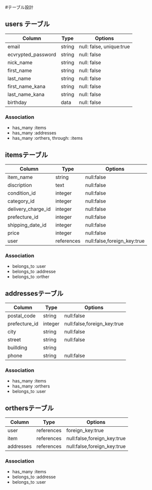 #テーブル設計

## users テーブル
| Column              | Type     | Options                     |
| ------------------- | -------- | --------------------------- |
| email               | string   | null: false, unique:true    |
| ecvrypted_password  | string   | null: false                 |
| nick_name           | string   | null: false                 |
| first_name          | string   | null: false                 |
| last_name           | string   | null: false                 |
| first_name_kana     | string   | null: false                 |
| last_name_kana      | string   | null: false                 |
| birthday            | data     | null: false                 |

### Association

- has_many :items
- has_many :addresses
- has_many :orthers, through: :items

## itemsテーブル
| Column              | Type     | Options                     |
| ------------------- | -------- | --------------------------- |
| item_name           | string   | null:false                  |
| discription         | text     | null:false                  |
| condition_id        | integer  | null:false                  |
| category_id         | integer  | null:false                  |
| delivery_charge_id  | integer  | null:false                  |
| prefecture_id       | integer  | null:false                  |
| shipping_date_id    | integer  | null:false                  |
| price               | integer  | null:false                  |
| user                |references| null:false,foreign_key:true |

### Association

- belongs_to :user
- belongs_to :addresse
- belongs_to :orther


## addressesテーブル
| Column              | Type     | Options                     |
| ------------------- | -------- | --------------------------- |
| postal_code         | string   | null:false                  |
| prefecture_id       | integer  | null:false,foreign_key:true |
| city                | string   | null:false                  |
| street              | string   | null:false                  |
| buillding           | string   |                             |
| phone               | string   | null:false                  |

### Association

- has_many :items
- has_many :orthers
- belongs_to :user


## orthersテーブル
| Column              | Type     | Options                     |
| ------------------- | -------- | --------------------------- |
| user                |references| foreign_key:true            |
| item                |references| null:false,foreign_key:true |
| addresses           |references| null:false,foreign_key:true |

### Association

- has_many :items
- belongs_to :addresse
- belongs_to :user